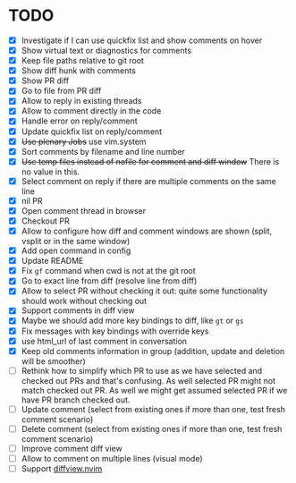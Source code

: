 # TODO

- [x] Investigate if I can use quickfix list and show comments on hover
- [x] Show virtual text or diagnostics for comments
- [x] Keep file paths relative to git root
- [x] Show diff hunk with comments
- [x] Show PR diff
- [x] Go to file from PR diff
- [x] Allow to reply in existing threads
- [x] Allow to comment directly in the code
- [x] Handle error on reply/comment
- [x] Update quickfix list on reply/comment
- [x] ~~Use plenary Jobs~~ use vim.system
- [x] Sort comments by filename and line number
- [x] ~~Use temp files instead of nofile for comment and diff window~~ There is no value in this.
- [x] Select comment on reply if there are multiple comments on the same line
- [x] nil PR
- [x] Open comment thread in browser
- [x] Checkout PR
- [x] Allow to configure how diff and comment windows are shown (split, vsplit or in the same window)
- [x] Add open command in config
- [x] Update README
- [x] Fix `gf` command when cwd is not at the git root
- [x] Go to exact line from diff (resolve line from diff)
- [x] Allow to select PR without checking it out: quite some functionality
  should work without checking out
- [x] Support comments in diff view
- [x] Maybe we should add more key bindings to diff, like `gt` or `gs`
- [x] Fix messages with key bindings with override keys
- [x] use html_url of last comment in conversation
- [x] Keep old comments information in group (addition, update and deletion will be smoother)
- [ ] Rethink how to simplify which PR to use as we have selected and checked
  out PRs and that's confusing. As well selected PR might not match checked out
  PR. As well we might get assumed selected PR if we have PR branch checked
  out.
- [ ] Update comment (select from existing ones if more than one, test fresh comment scenario)
- [ ] Delete comment (select from existing ones if more than one, test fresh comment scenario)
- [ ] Improve comment diff view
- [ ] Allow to comment on multiple lines (visual mode)
- [ ] Support [diffview.nvim](https://github.com/sindrets/diffview.nvim)
